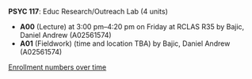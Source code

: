 **PSYC 117**: Educ Research/Outreach Lab (4 units)

- **A00** (Lecture) at 3:00 pm–4:20 pm on Friday at RCLAS R35 by Bajic, Daniel Andrew (A02561574)
- **A01** (Fieldwork) (time and location TBA) by Bajic, Daniel Andrew (A02561574)

[Enrollment numbers over time](./PSYC117.tsv)
